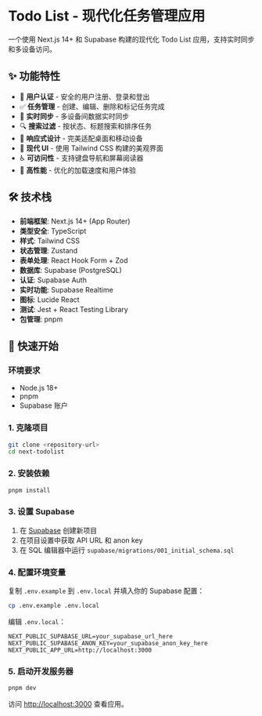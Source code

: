 # Todo List - 现代化任务管理应用

一个使用 Next.js 14+ 和 Supabase 构建的现代化 Todo List 应用，支持实时同步和多设备访问。

## ✨ 功能特性

- 🔐 **用户认证** - 安全的用户注册、登录和登出
- ✅ **任务管理** - 创建、编辑、删除和标记任务完成
- 🔄 **实时同步** - 多设备间数据实时同步
- 🔍 **搜索过滤** - 按状态、标题搜索和排序任务
- 📱 **响应式设计** - 完美适配桌面和移动设备
- 🎨 **现代 UI** - 使用 Tailwind CSS 构建的美观界面
- ♿ **可访问性** - 支持键盘导航和屏幕阅读器
- 🚀 **高性能** - 优化的加载速度和用户体验

## 🛠️ 技术栈

- **前端框架**: Next.js 14+ (App Router)
- **类型安全**: TypeScript
- **样式**: Tailwind CSS
- **状态管理**: Zustand
- **表单处理**: React Hook Form + Zod
- **数据库**: Supabase (PostgreSQL)
- **认证**: Supabase Auth
- **实时功能**: Supabase Realtime
- **图标**: Lucide React
- **测试**: Jest + React Testing Library
- **包管理**: pnpm

## 🚀 快速开始

### 环境要求

- Node.js 18+
- pnpm
- Supabase 账户

### 1. 克隆项目

```bash
git clone <repository-url>
cd next-todolist
```

### 2. 安装依赖

```bash
pnpm install
```

### 3. 设置 Supabase

1. 在 [Supabase](https://supabase.com) 创建新项目
2. 在项目设置中获取 API URL 和 anon key
3. 在 SQL 编辑器中运行 `supabase/migrations/001_initial_schema.sql`

### 4. 配置环境变量

复制 `.env.example` 到 `.env.local` 并填入你的 Supabase 配置：

```bash
cp .env.example .env.local
```

编辑 `.env.local`：

```env
NEXT_PUBLIC_SUPABASE_URL=your_supabase_url_here
NEXT_PUBLIC_SUPABASE_ANON_KEY=your_supabase_anon_key_here
NEXT_PUBLIC_APP_URL=http://localhost:3000
```

### 5. 启动开发服务器

```bash
pnpm dev
```

访问 [http://localhost:3000](http://localhost:3000) 查看应用。
